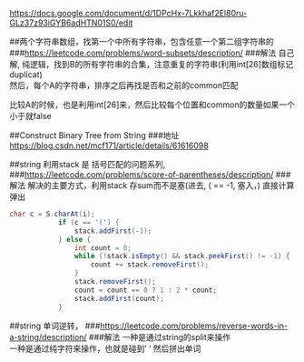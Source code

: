 https://docs.google.com/document/d/1DPcHx-7Lkkhaf2El80ru-GLz37z93iGYB6adHTN01S0/edit

##两个字符串数组，找第一个中所有字符串，包含任意一个第二组字符串的
###https://leetcode.com/problems/word-subsets/description/ 
###解法
自己解, 纯逻辑，找到B的所有字符串的合集，注意重复的字符串(利用int[26]数组标记duplicat)  
然后，每个A的字符串，排序之后再找是否和之前的common匹配   

比较A的时候，也是利用int[26]来，然后比较每个位置和common的数量如果一个小于就false  

 
##Construct Binary Tree from String
###地址
https://blog.csdn.net/mcf171/article/details/61616098 


##string 利用stack 是 括号匹配的问题系列,  
###https://leetcode.com/problems/score-of-parentheses/description/ 
###解法
解决的主要方式，利用stack 存sum而不是塞(进去, ( == -1, 塞入，) 直接计算弹出
```java
char c = S.charAt(i);
			if (c == '(') {
				stack.addFirst(-1);
			} else {
				int count = 0;
				while (!stack.isEmpty() && stack.peekFirst() != -1) {
					count += stack.removeFirst();
				}
				stack.removeFirst();
				count = count == 0 ? 1 : 2 * count;
				stack.addFirst(count);
			}
```



##string 单词逆转，
###https://leetcode.com/problems/reverse-words-in-a-string/description/ 
###解法
一种是通过string的split来操作  
一种是通过纯字符来操作，也就是碰到’ ‘ 然后拼出单词  


